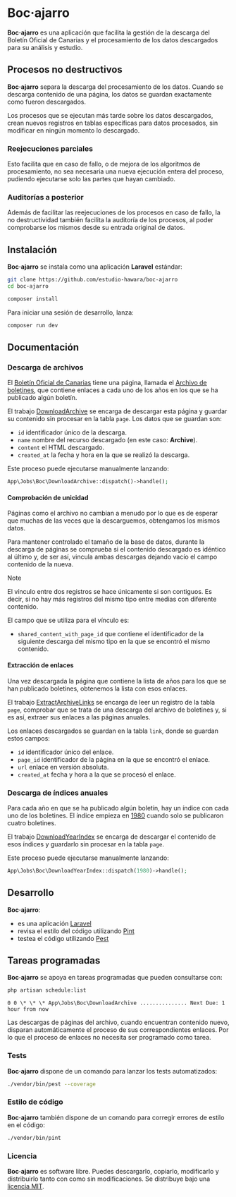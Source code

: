 # Boc·ajarro

**Boc·ajarro** es una aplicación que facilita la gestión de la descarga del Boletín Oficial de Canarias y el procesamiento de los datos descargados para su análisis y estudio.

## Procesos no destructivos

**Boc·ajarro** separa la descarga del procesamiento de los datos. Cuando se descarga contenido de una página, los datos se guardan exactamente como fueron descargados.

Los procesos que se ejecutan más tarde sobre los datos descargados, crean nuevos registros en tablas específicas para datos procesados, sin modificar en ningún momento lo descargado.

### Reejecuciones parciales

Esto facilita que en caso de fallo, o de mejora de los algoritmos de procesamiento, no sea necesaria una nueva ejecución entera del proceso, pudiendo ejecutarse solo las partes que hayan cambiado.

### Auditorías a posterior

Además de facilitar las reejecuciones de los procesos en caso de fallo, la no destructividad también facilita la auditoría de los procesos, al poder comprobarse los mismos desde su entrada original de datos.

## Instalación

**Boc·ajarro** se instala como una aplicación **Laravel** estándar:

```bash
git clone https://github.com/estudio-hawara/boc-ajarro
cd boc-ajarro

composer install
```

Para iniciar una sesión de desarrollo, lanza:

```bash
composer run dev
```

## Documentación

### Descarga de archivos

El [Boletín Oficial de Canarias](https://www.gobiernodecanarias.org/boc/) tiene una página, llamada el [Archivo de boletines](https://www.gobiernodecanarias.org/boc/archivo/), que contiene enlaces a cada uno de los años en los que se ha publicado algún boletín.

El trabajo [DownloadArchive](app/Jobs/Boc/DownloadArchive.php) se encarga de descargar esta página y guardar su contenido sin procesar en la tabla `page`. Los datos que se guardan son:

-   `id` identificador único de la descarga.
-   `name` nombre del recurso descargado (en este caso: **Archive**).
-   `content` el HTML descargado.
-   `created_at` la fecha y hora en la que se realizó la descarga.

Este proceso puede ejecutarse manualmente lanzando:

```php
App\Jobs\Boc\DownloadArchive::dispatch()->handle();
```

#### Comprobación de unicidad

Páginas como el archivo no cambian a menudo por lo que es de esperar que muchas de las veces que la descarguemos, obtengamos los mismos datos.

Para mantener controlado el tamaño de la base de datos, durante la descarga de páginas se comprueba si el contenido descargado es idéntico al último y, de ser así, vincula ambas descargas dejando vacío el campo contenido de la nueva.

> [!NOTE]
> El vínculo entre dos registros se hace únicamente si son contiguos. Es decir, si no hay más registros del mismo tipo entre medias con diferente contenido.

El campo que se utiliza para el vínculo es:

-   `shared_content_with_page_id` que contiene el identificador de la siguiente descarga del mismo tipo en la que se encontró el mismo contenido.

#### Extracción de enlaces

Una vez descargada la página que contiene la lista de años para los que se han publicado boletines, obtenemos la lista con esos enlaces.

El trabajo [ExtractArchiveLinks](app/Jobs/Boc/ExtractArchiveLinks.php) se encarga de leer un registro de la tabla `page`, comprobar que se trata de una descarga del archivo de boletines y, si es así, extraer sus enlaces a las páginas anuales.

Los enlaces descargados se guardan en la tabla `link`, donde se guardan estos campos:

-   `id` identificador único del enlace.
-   `page_id` identificador de la página en la que se encontró el enlace.
-   `url` enlace en versión absoluta.
-   `created_at` fecha y hora a la que se procesó el enlace.

### Descarga de índices anuales

Para cada año en que se ha publicado algún boletín, hay un índice con cada uno de los boletines. El índice empieza en [1980](https://www.gobiernodecanarias.org/boc/archivo/1980/) cuando solo se publicaron cuatro boletines.

El trabajo [DownloadYearIndex](app/Jobs/Boc/DownloadYearIndex.php) se encarga de descargar el contenido de esos índices y guardarlo sin procesar en la tabla `page`.

Este proceso puede ejecutarse manualmente lanzando:

```php
App\Jobs\Boc\DownloadYearIndex::dispatch(1980)->handle();
```

## Desarrollo

**Boc·ajarro**:

-   es una aplicación [Laravel](https://laravel.com)
-   revisa el estilo del código utilizando [Pint](https://laravel.com/docs/11.x/pint)
-   testea el código utilizando [Pest](https://pestphp.com)

## Tareas programadas

**Boc·ajarro** se apoya en tareas programadas que pueden consultarse con:

```bash
php artisan schedule:list
```

```
0 0 \* \* \* App\Jobs\Boc\DownloadArchive ............... Next Due: 1 hour from now
```

Las descargas de páginas del archivo, cuando encuentran contenido nuevo, disparan automáticamente el proceso de sus correspondientes enlaces. Por lo que el proceso de enlaces no necesita ser programado como tarea.

### Tests

**Boc·ajarro** dispone de un comando para lanzar los tests automatizados:

```bash
./vendor/bin/pest --coverage
```

### Estilo de código

**Boc·ajarro** también dispone de un comando para corregir errores de estilo en el código:

```bash
./vendor/bin/pint
```

### Licencia

**Boc·ajarro** es software libre. Puedes descargarlo, copiarlo, modificarlo y distribuirlo tanto con como sin modificaciones. Se distribuye bajo una [licencia MIT](https://opensource.org/licenses/MIT).
